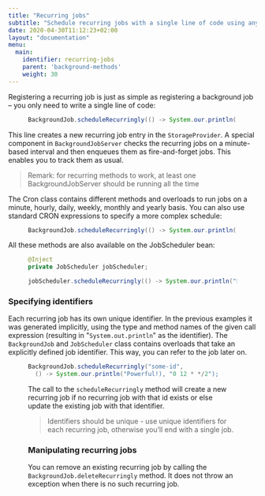 ```yaml
---
title: "Recurring jobs"
subtitle: "Schedule recurring jobs with a single line of code using any CRON expression."
date: 2020-04-30T11:12:23+02:00
layout: "documentation"
menu: 
  main: 
    identifier: recurring-jobs
    parent: 'background-methods'
    weight: 30
---
```

Registering a recurring job is just as simple as registering a background job – you only need to write a single line of code:

<figure>

```java
BackgroundJob.scheduleRecurringly(() -> System.our.println("Easy!"), Cron.daily());
```
</figure>

This line creates a new recurring job entry in the `StorageProvider`. A special component in `BackgroundJobServer` checks the recurring jobs on a minute-based interval and then enqueues them as fire-and-forget jobs. This enables you to track them as usual.

> Remark: for recurring methods to work, at least one BackgroundJobServer should be running all the time

The Cron class contains different methods and overloads to run jobs on a minute, hourly, daily, weekly, monthly and yearly basis. You can also use standard CRON expressions to specify a more complex schedule:

<figure>

```java
BackgroundJob.scheduleRecurringly(() -> System.our.println("Powerful!), "0 12 * */2");
```
</figure>


All these methods are also available on the JobScheduler bean:

<figure>

```java
@Inject
private JobScheduler jobScheduler;

jobScheduler.scheduleRecurringly(() -> System.our.println("Easy!), Cron.daily());
```
</figure>

### Specifying identifiers
Each recurring job has its own unique identifier. In the previous examples it was generated implicitly, using the type and method names of the given call expression (resulting in "`System.out.println`" as the identifier). The `BackgroundJob` and `JobScheduler` class contains overloads that take an explicitly defined job identifier. This way, you can refer to the job later on.

<figure>

```java
BackgroundJob.scheduleRecurringly("some-id", 
  () -> System.our.println("Powerful!), "0 12 * */2");
```

The call to the `scheduleRecurringly` method will create a new recurring job if no recurring job with that id exists or else update the existing job with that identifier.

> Identifiers should be unique - use unique identifiers for each recurring job, otherwise you’ll end with a single job.

### Manipulating recurring jobs
You can remove an existing recurring job by calling the `BackgroundJob.deleteRecurringly` method. It does not throw an exception when there is no such recurring job.
